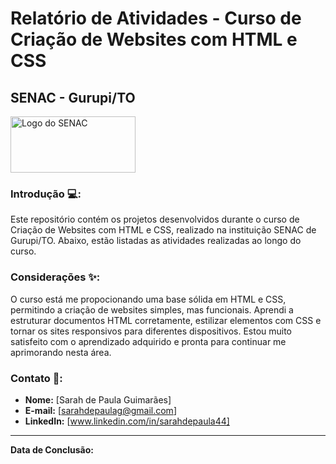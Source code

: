 # Relatório de Atividades - Curso de Criação de Websites com HTML e CSS

## SENAC - Gurupi/TO
<img src="https://i0.wp.com/www.rr.senac.br/portalsenac/wp-content/uploads/2021/11/logo-senac.png?fit=1247%2C508&ssl=1" alt="Logo do SENAC" width="200" height="90">


### Introdução 💻:
Este repositório contém os projetos desenvolvidos durante o curso de Criação de Websites com HTML e CSS, realizado na instituição SENAC de Gurupi/TO. Abaixo, estão listadas as atividades realizadas ao longo do curso.


### Considerações ✨:
O curso está me propocionando uma base sólida em HTML e CSS, permitindo a criação de websites simples, mas funcionais. Aprendi a estruturar documentos HTML corretamente, estilizar elementos com CSS e tornar os sites responsivos para diferentes dispositivos. Estou muito satisfeito com o aprendizado adquirido e pronta para continuar me aprimorando nesta área. 

### Contato 👤:
- **Nome:** [Sarah de Paula Guimarães]
- **E-mail:** [sarahdepaulag@gmail.com]
- **LinkedIn:** [www.linkedin.com/in/sarahdepaula44]

---
**Data de Conclusão:** 
